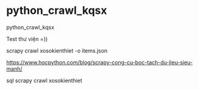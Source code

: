 # python_crawl_kqsx
python_crawl_kqsx

Test thư viện =))

scrapy crawl xosokienthiet -o items.json

https://www.hocpython.com/blog/scrapy-cong-cu-boc-tach-du-lieu-sieu-manh/

sql
scrapy crawl xosokienthiet